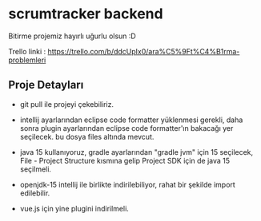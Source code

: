 # scrumtracker backend

Bitirme projemiz hayırlı uğurlu olsun :D

Trello linki : https://trello.com/b/ddcUpIx0/ara%C5%9Ft%C4%B1rma-problemleri

## Proje Detayları

- git pull ile projeyi çekebiliriz.

- intellij ayarlarından eclipse code formatter yüklenmesi gerekli, daha sonra plugin ayarlarından eclipse code formatter'ın bakacağı yer seçilecek. bu dosya files altında mevcut.

- java 15 kullanıyoruz, gradle ayarlarından "gradle jvm" için 15 seçilecek, File - Project Structure kısmına gelip Project SDK için de java 15 seçilmeli.

- openjdk-15 intellij ile birlikte indirilebiliyor, rahat bir şekilde import edilebilir.

- vue.js için yine plugini indirilmeli.
